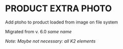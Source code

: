 PRODUCT EXTRA PHOTO
===================

Add ptoho to product loaded from image on file system

Migrated from v. 6.0 *same name*

_Note: Maybe not necessary: all K2 elements_

